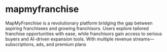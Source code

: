 # mapmyfranchise
MapMyFranchise is a revolutionary platform bridging the gap between aspiring franchisees and growing franchisors. Users explore tailored franchise opportunities with ease, while franchisors gain access to serious buyers and AI-driven expansion tools. With multiple revenue streams—subscriptions, ads, and premium plans
